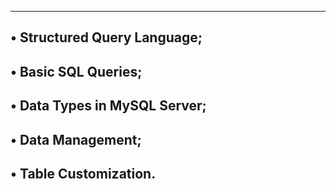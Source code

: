 -------------------------------------------------------------------------------
• Structured Query Language;
--------------------------------------------
• Basic SQL Queries;
-----------------------------------------
• Data Types in MySQL Server;
-------------------------------------------
• Data Management;
-------------------------------------------
• Table Customization.
----------------------------------------------
